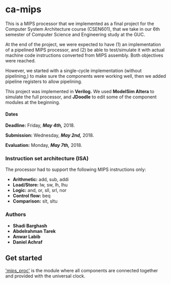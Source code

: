 
# ca-mips
This is a MIPS processor that we implemented as a final project for the Computer System Architecture course (CSEN601), that we take in our 6th semester of Computer Science and Engineering study at the GUC.

At the end of the project, we were expected to have (1) an implementation of a pipelined MIPS processor, and (2) be able to test/simulate it with actual machine code instructions converted from MIPS assembly. Both objectives were reached.

However, we started with a single-cycle implementation (without pipelining,) to make sure the components were working well, then we added pipeline registers to allow pipelining.

This project was implemented in **Verilog.** We used **ModelSim Altera** to simulate the full processor, and **JDoodle** to edit some of the component modules at the beginning.

#### Dates

**Deadline:** Friday, ***May 4th,*** 2018.

**Submission:** Wednesday, ***May 2nd,*** 2018.

**Evaluation:** Monday, ***May 7th,*** 2018.


### Instruction set architecture (ISA)
The processor had to support the following MIPS instructions only:
- **Arithmetic:** add, sub, addi
- **Load/Store:** lw, sw, lh, lhu
- **Logic:** and, or, sll, srl, nor
- **Control flow:** beq
- **Comparison:** slt, sltu


### Authors
- **Shadi Barghash**
- **Abdelrahman Tarek**
- **Anwar Labib**
- **Daniel Achraf**


## Get started

['mips_proc'](mips_proc.v) is the module where all components are connected together and provided with the universal clock.
